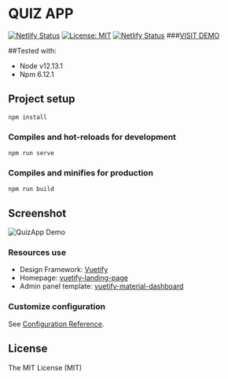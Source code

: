 # QUIZ APP

[![Netlify Status](https://api.netlify.com/api/v1/badges/21853c75-f1ae-406e-9bb6-e0d1e5ea19bd/deploy-status)](https://app.netlify.com/sites/squiz-app/deploys)
[![License: MIT](https://img.shields.io/badge/License-MIT-lime.svg)](https://opensource.org/licenses/MIT)
[![Netlify Status](https://api.netlify.com/api/v1/badges/21853c75-f1ae-406e-9bb6-e0d1e5ea19bd/deploy-status)](https://app.netlify.com/sites/squiz-app/deploys)
###[VISIT DEMO](https://squiz-app.netlify.app/)

##Tested with:

- Node v12.13.1
- Npm 6.12.1

## Project setup
```
npm install
```

### Compiles and hot-reloads for development
```
npm run serve
```

### Compiles and minifies for production
```
npm run build
```

## Screenshot
![QuizApp Demo](https://user-images.githubusercontent.com/10188029/133921722-532ff8b1-0abf-443a-af66-92a93655fc35.gif)

### Resources use
- Design Framework: [Vuetify](https://vuetifyjs.com/en/)
- Homepage: [vuetify-landing-page](https://github.com/Joabsonlg/vuetify-landing-page)
- Admin panel template: [vuetify-material-dashboard](https://www.creative-tim.com/product/vuetify-material-dashboard)

### Customize configuration
See [Configuration Reference](https://cli.vuejs.org/config/).

## License

The MIT License (MIT)
